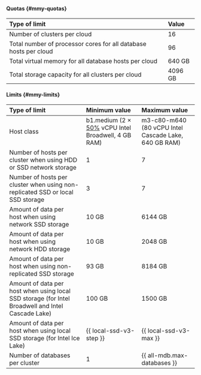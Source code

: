 #### Quotas {#mmy-quotas}

| Type of limit | Value |
|:-------------------------------------------------------------------------------|:---------|
| Number of clusters per cloud | 16 |
| Total number of processor cores for all database hosts per cloud | 96 |
| Total virtual memory for all database hosts per cloud | 640 GB |
| Total storage capacity for all clusters per cloud | 4096 GB |

#### Limits {#mmy-limits}

| Type of limit | Minimum value | Maximum value |
|:------------------------------------------------------------------------------------------------------------------------------|:------------------------------------------------------------------------------------------------------------------------------------------------------|:-----------------------------------------------------|
| Host class | b1.medium (2 × [50%](../../compute/concepts/performance-levels.md) vCPU Intel Broadwell, 4 GB RAM) | m3-c80-m640 (80 vCPU Intel Cascade Lake, 640 GB RAM) |
| Number of hosts per cluster when using HDD or SSD network storage | 1 | 7 |
| Number of hosts per cluster when using non-replicated SSD or local SSD storage            | 3                                                                                                                                                     | 7                                                    |
| Amount of data per host when using network SSD storage                                                       | 10 GB                                                                                                                                                 | 6144 GB                                              |
| Amount of data per host when using network HDD storage                                                       | 10 GB                                                                                                                                                 | 2048 GB                                              |
| Amount of data per host when using non-replicated SSD storage                                               | 93 GB                                                                                                                                                 | 8184 GB                                              |
| Amount of data per host when using local SSD storage (for Intel Broadwell and Intel Cascade Lake) | 100 GB                                                                                                                                                | 1500 GB                                              |
| Amount of data per host when using local SSD storage (for Intel Ice Lake)                      | {{ local-ssd-v3-step }}                                                                                                                               | {{ local-ssd-v3-max }}                               |
| Number of databases per cluster                                                                                        | 1                                                                                                                                                     | {{ all-mdb.max-databases }}                                                 |
